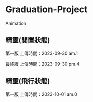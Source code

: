 # Graduation-Project
Animation

## 精靈(閒置狀態)
第一版
上傳時間：2023-09-30 am.1

最終版
上傳時間：2023-09-30 pm.4

## 精靈(飛行狀態)
第一版
上傳時間：2023-10-01 am.0
